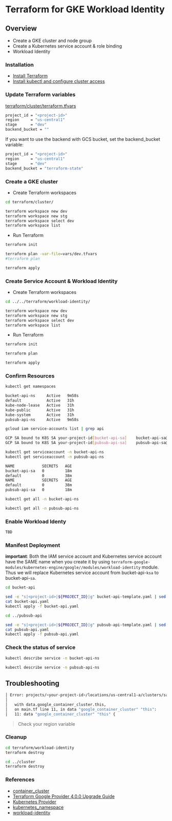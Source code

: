 # Terraform for GKE Workload Identity

## Overview

- Create a GKE cluster and node group
- Create a Kubernetes service account & role binding
- Workload Identity

### Installation

- [Install Terraform](https://developer.hashicorp.com/terraform/tutorials/gcp-get-started/install-cli)
- [Install kubectl and configure cluster access](https://cloud.google.com/kubernetes-engine/docs/how-to/cluster-access-for-kubectl)

### Update Terraform variables

[terraform/cluster/terraform.tfvars](terraform.tfvars)

```bash
project_id = "<project-id>"
region     = "us-central1"
stage      = "dev"
backend_bucket = ""
```

If you want to use the backend with GCS bucket, set the backend_bucket variable:

```bash
project_id = "<project-id>"
region     = "us-central1"
stage      = "dev"
backend_bucket = "terraform-state"
```

### Create a GKE cluster

- Create Terraform workspaces

```bash
cd terraform/cluster/

terraform workspace new dev
terraform workspace new stg
terraform workspace select dev
terraform workspace list
```

- Run Terraform

```bash
terraform init

terraform plan -var-file=vars/dev.tfvars
#terraform plan

terraform apply
```

### Create Service Account & Workload Identity

- Create Terraform workspaces

```bash
cd ../../terraform/workload-identity/

terraform workspace new dev
terraform workspace new stg
terraform workspace select dev
terraform workspace list
```

- Run Terraform

```bash
terraform init

terraform plan

terraform apply
```

### Confirm Resources

```bash
kubectl get namespaces
```

```bash
bucket-api-ns     Active   9m58s
default           Active   31h
kube-node-lease   Active   31h
kube-public       Active   31h
kube-system       Active   31h
pubsub-api-ns     Active   9m58s
```

```bash
gcloud iam service-accounts list | grep api
```

```bash
GCP SA bound to K8S SA your-project-id[bucket-api-sa]    bucket-api-sa@your-project-id.iam.gserviceaccount.com    False
GCP SA bound to K8S SA your-project-id[pubsub-api-sa]    pubsub-api-sa@your-project-id.iam.gserviceaccount.com    False
```

```bash
kubectl get serviceaccount -n bucket-api-ns
kubectl get serviceaccount -n pubsub-api-ns
```

```bash
NAME            SECRETS   AGE
bucket-api-sa   0         18m
default         0         38m
NAME            SECRETS   AGE
default         0         38m
pubsub-api-sa   0         18m
```

```bash
kubectl get all -n bucket-api-ns

kubectl get all -n pubsub-api-ns
```

### Enable Workload Identy

```bash
TBD
```

### Manifest Deployment

**important**: Both the IAM service account and Kubernetes service account have the SAME name when you create it by using `terraform-google-modules/kubernetes-engine/google//modules/workload-identity` module. Thus we will replace Kubernetes service account from bucket-api-`ksa` to bucket-api-`sa`.

```bash
cd bucket-api

sed -e "s|<project-id>|${PROJECT_ID}|g" bucket-api-template.yaml | sed -e "s|bucket-api-ksa|bucket-api-sa|g" > bucket-api.yaml
cat bucket-api.yaml
kubectl apply -f bucket-api.yaml
```

```bash
cd ../pubsub-api

sed -e "s|<project-id>|${PROJECT_ID}|g" pubsub-api-template.yaml | sed -e "s|pubsub-api-ksa|pubsub-api-sa|g" > pubsub-api.yaml
cat pubsub-api.yaml
kubectl apply -f pubsub-api.yaml
```

### Check the status of service

```bash
kubectl describe service -n bucket-api-ns

kubectl describe service -n pubsub-api-ns
```

## Troubleshooting

```bash
│ Error: projects/<your-project-id>/locations/us-central1-a/clusters/sample-cluster-dev not found
│ 
│   with data.google_container_cluster.this,
│   on main.tf line 11, in data "google_container_cluster" "this":
│   11: data "google_container_cluster" "this" {
```

> Check your region variable

### Cleanup

```bash
cd terraform/workload-identity 
terraform destroy

cd ../cluster
terraform destroy
```

### References

- [container_cluster](https://registry.terraform.io/providers/hashicorp/google/latest/docs/resources/container_cluster)
- [Terraform Google Provider 4.0.0 Upgrade Guide](https://registry.terraform.io/providers/hashicorp/google-beta/latest/docs/guides/version_4_upgrade)
- [Kubernetes Provider](https://registry.terraform.io/providers/hashicorp/kubernetes/latest/docs)
- [kubernetes_namespace](https://registry.terraform.io/providers/hashicorp/kubernetes/latest/docs/resources/namespace)
- [workload-identity](https://registry.terraform.io/modules/terraform-google-modules/kubernetes-engine/google/latest/submodules/workload-identity)
